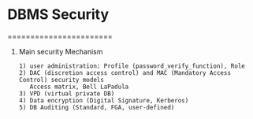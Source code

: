 # DBMS Security
=======================
1. Main security Mechanism
   ```
   1) user administration: Profile (password_verify_function), Role
   2) DAC (discretion access control) and MAC (Mandatory Access Control) security models
   	  Access matrix, Bell LaPadula
   3) VPD (virtual private DB)
   4) Data encryption (Digital Signature, Kerberos)
   5) DB Auditing (Standard, FGA, user-defined)
   ```
